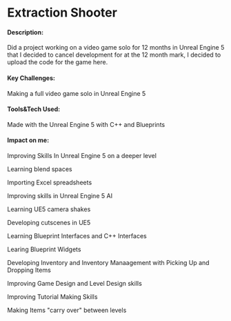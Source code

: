 # Extraction Shooter

#### Description:
Did a project working on a video game solo for 12 months in Unreal Engine 5 that I decided to cancel development for at the 12 month mark, I decided to upload the code for the game here.

#### Key Challenges:
Making a full video game solo in Unreal Engine 5

#### Tools&Tech Used:
Made with the Unreal Engine 5 with C++ and Blueprints

#### Impact on me:
Improving Skills In Unreal Engine 5 on a deeper level

Learning blend spaces

Importing Excel spreadsheets

Improving skills in Unreal Engine 5 AI

Learning UE5 camera shakes

Developing cutscenes in UE5

Learning Blueprint Interfaces and C++ Interfaces

Learing Blueprint Widgets

Developing Inventory and Inventory Manaagement with Picking Up and Dropping Items

Improving Game Design and Level Design skills

Improving Tutorial Making Skills

Making Items "carry over" between levels